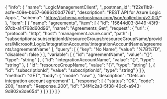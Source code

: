 {
  "info": {
    "name": "LogicManagementClient",
    "_postman_id": "f22e11b9-acfe-409e-bb57-6696200d776d",
    "description": "REST API for Azure Logic Apps.",
    "schema": "https://schema.getpostman.com/json/collection/v2.0.0/"
  },
  "item": [
    {
      "name": "agreements",
      "item": [
        {
          "id": "15644d03-8449-43f9-97db-a14768d60d96",
          "name": "Agreements_Get",
          "request": {
            "url": {
              "protocol": "http",
              "host": "management.azure.com",
              "path": [
                "subscriptions/:subscriptionId/resourceGroups/:resourceGroupName/providers/Microsoft.Logic/integrationAccounts/:integrationAccountName/agreements/:agreementName"
              ],
              "query": [
                {
                  "key": "No Name",
                  "value": "%7B%7D",
                  "disabled": false
                }
              ],
              "variable": [
                {
                  "id": "agreementName",
                  "value": "{}",
                  "type": "string"
                },
                {
                  "id": "integrationAccountName",
                  "value": "{}",
                  "type": "string"
                },
                {
                  "id": "resourceGroupName",
                  "value": "{}",
                  "type": "string"
                },
                {
                  "id": "subscriptionId",
                  "value": "subscriptionId",
                  "type": "string"
                }
              ]
            },
            "method": "GET",
            "body": {
              "mode": "raw"
            },
            "description": "Gets an integration account agreement"
          },
          "response": [
            {
              "status": "OK",
              "code": 200,
              "name": "Response_200",
              "id": "34f4c2a3-5f38-40c6-a943-9d802e3de654"
            }
          ]
        }
      ]
    }
  ]
}